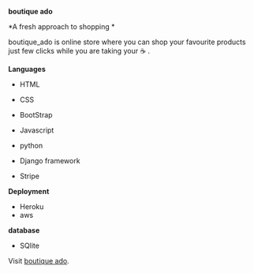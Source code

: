 **boutique ado**

*A fresh approach to shopping *

 boutique_ado is online store where you can shop your favourite products just few clicks while you are taking your :coffee: .
 
 **Languages**

* HTML

* CSS

* BootStrap

* Javascript

* python

* Django framework 

* Stripe 

**Deployment**

* Heroku 
* aws 

**database**

* SQlite 


Visit [boutique ado](https://boutique-ad.herokuapp.com/).


 

